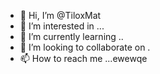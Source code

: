 - 👋 Hi, I’m @TiloxMat
- 👀 I’m interested in ...
- 🌱 I’m currently learning ..
- 💞️ I’m looking to collaborate on .
- 📫 How to reach me ...ewewqe

<!---k
TiloxMat/TiloxMat is a ✨ special ✨ repository because its `README.md` (this file) appears on your GitHub profile.
You can click the Preview link to take a look at your changes.
--->
